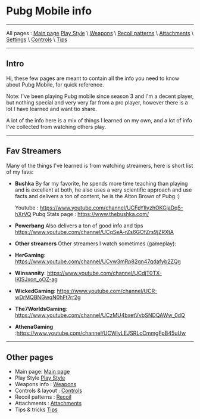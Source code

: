 # Pubg Mobile info

---

All pages : [Main page](/index.md) [Play Style](/play_style.md) \ [Weapons](/weapons.md) \ [Recoil patterns](/recoil.md) \ [Attachments](/attachments.md) \ [Settings](/settings) \ [Controls](/controls.md) \ [Tips](/tips.md)

---

## Intro

Hi, these few pages are meant to contain all the info you need to know about Pubg Mobile, for quick reference.

Note: I've been playing Pubg mobile since season 3 and I'm a decent player, but nothing special and very very far from a pro player, however there is a lot I have learned and want tio share.

A lot of the info here is a mix of things I learned on my own, and a lot of info I've collected from watching others play.

---

## Fav Streamers

Many of the things I've learned is from watching streamers, here is short list of my favs:

- **Bushka**
  By far my favorite, he spends more time teaching than playing and is excellent at both, he also uses a very scientific approach and use facts and delivers a ton of content, he is the Alton Brown of Pubg :)

  Youtube : https://www.youtube.com/channel/UCFpYIlyzhOKGjaDq5-hXrVQ
  Pubg Stats page : https://www.thebushka.com/

- **Powerbang**
  Also delivers a ton of good info and tips
  https://www.youtube.com/channel/UCqSeA-rZs6GOfZrs9jZRXtA

- **Other streamers**
  Other streamers I watch sometimes (gameplay):
- **HerGaming**: https://www.youtube.com/channel/UCvw3mRp82gn47qdafyb2ZQg
- **Winsannity**: https://www.youtube.com/channel/UCdjT0TX-IKlSJxon_oOZ-ag
- **WickedGaming**: https://www.youtube.com/channel/UCR-wDrMQBNGwqN0hFt7rr2g
- **The7WorldsGaming**: https://www.youtube.com/channel/UCzMU4bxetVvbSNDQAWw_0dQ
- **AthenaGaming** :https://www.youtube.com/channel/UCWIyLEJSRLcCmmgFpB45uUw

---

## Other pages

- Main page: [Main page](/index.md)
- Play Style [Play Style](/play_style.md)
- Weapons info : [Weapons](/weapons.md)
- Controls & layout : [Controls](/controls.md)
- Recoil patterns : [Recoil](/recoil.md)
- Attachments : [Attachments](/attachments.md)
- Tips & tricks [Tips](/tips.md)
